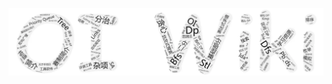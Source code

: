 <script>
!function(p){"use strict";!function(t){var s=window,e=document,i=p,c="".concat("https:"===e.location.protocol?"https://":"http://","sdk.51.la/js-sdk-pro.min.js"),n=e.createElement("script"),r=e.getElementsByTagName("script")[0];n.type="text/javascript",n.setAttribute("charset","UTF-8"),n.async=!0,n.src=c,n.id="LA_COLLECT",i.d=n;var o=function(){s.LA.ids.push(i)};s.LA?s.LA.ids&&o():(s.LA=p,s.LA.ids=[],o()),r.parentNode.insertBefore(n,r)}()}({id:"KBhYo72lgTlcZoix",ck:"KBhYo72lgTlcZoix",autoTrack:true,hashMode:true});
</script>
[![Word Art](images/wordArt.webp)](https://github.com/OI-wiki/OI-wiki)
<script>
  // #758
  document.getElementsByClassName('md-nav__title')[1].click()
</script>
